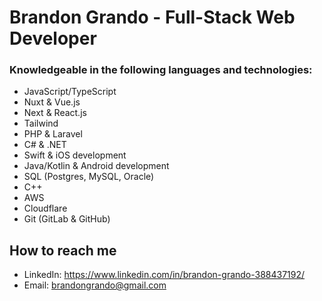 # Brandon Grando - Full-Stack Web Developer
  
  
### Knowledgeable in the following languages and technologies:
- JavaScript/TypeScript
- Nuxt & Vue.js
- Next & React.js
- Tailwind
- PHP & Laravel
- C# & .NET
- Swift & iOS development
- Java/Kotlin & Android development
- SQL (Postgres, MySQL, Oracle)
- C++
- AWS
- Cloudflare
- Git (GitLab & GitHub)


## How to reach me
- LinkedIn: https://www.linkedin.com/in/brandon-grando-388437192/
- Email: brandongrando@gmail.com

<!---
bgrando24/bgrando24 is a ✨ special ✨ repository because its `README.md` (this file) appears on your GitHub profile.
You can click the Preview link to take a look at your changes.
--->
